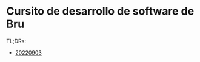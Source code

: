 # Cursito de desarrollo de software de Bru

TL;DRs:

- [20220903][20220903]

[20220903]: /cursos/desaararollo-de-software/20210903
